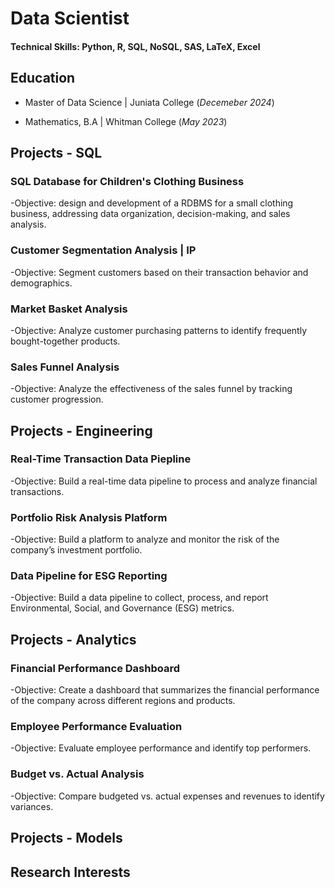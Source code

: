 # Data Scientist

#### Technical Skills: Python, R, SQL, NoSQL, SAS, LaTeX, Excel

## Education
- Master of Data Science | Juniata College (_Decemeber 2024_)

- Mathematics, B.A | Whitman College (_May 2023_)

## Projects - SQL 
### SQL Database for Children's Clothing Business
-Objective: design and development of a RDBMS for a small clothing business, addressing data organization, decision-making, and sales analysis.

### Customer Segmentation Analysis | IP 
-Objective: Segment customers based on their transaction behavior and demographics.

### Market Basket Analysis 
-Objective: Analyze customer purchasing patterns to identify frequently bought-together products.

### Sales Funnel Analysis 
-Objective: Analyze the effectiveness of the sales funnel by tracking customer progression.

## Projects - Engineering 
### Real-Time Transaction Data Piepline
-Objective: Build a real-time data pipeline to process and analyze financial transactions.

### Portfolio Risk Analysis Platform 
-Objective: Build a platform to analyze and monitor the risk of the company’s investment portfolio.

### Data Pipeline for ESG Reporting 
-Objective: Build a data pipeline to collect, process, and report Environmental, Social, and Governance (ESG) metrics.

## Projects - Analytics 
### Financial Performance Dashboard 
-Objective: Create a dashboard that summarizes the financial performance of the company across different regions and products.

### Employee Performance Evaluation 
-Objective: Evaluate employee performance and identify top performers.

### Budget vs. Actual Analysis
-Objective: Compare budgeted vs. actual expenses and revenues to identify variances.

## Projects - Models 



## Research Interests
